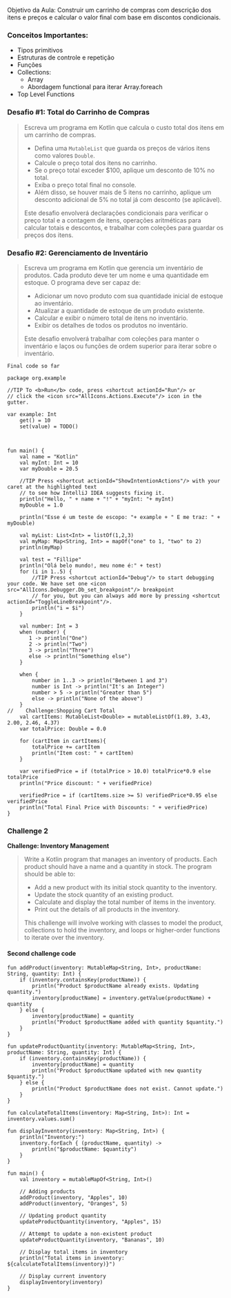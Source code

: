 Objetivo da Aula: Construir um carrinho de compras com descrição dos itens e preços e calcular o valor final com base em discontos condicionais.

### Conceitos Importantes:
* Tipos primitivos
* Estruturas de controle e repetição
* Funções 
* Collections:
	* Array
	* Abordagem functional para iterar Array.foreach
* Top Level Functions

### Desafio #1: Total do Carrinho de Compras

> Escreva um programa em Kotlin que calcula o custo total dos itens em um carrinho de compras.
> 
> - Defina uma `MutableList` que guarda os preços de vários itens como valores `Double`.
> - Calcule o preço total dos itens no carrinho.
> - Se o preço total exceder $100, aplique um desconto de 10% no total.
> - Exiba o preço total final no console.
> - Além disso, se houver mais de 5 itens no carrinho, aplique um desconto adicional de 5% no total já com desconto (se aplicável).
> 
> Este desafio envolverá declarações condicionais para verificar o preço total e a contagem de itens, operações aritméticas para calcular totais e descontos, e trabalhar com coleções para guardar os preços dos itens.

### Desafio #2: Gerenciamento de Inventário

> Escreva um programa em Kotlin que gerencia um inventário de produtos. Cada produto deve ter um nome e uma quantidade em estoque. O programa deve ser capaz de:
> 
> - Adicionar um novo produto com sua quantidade inicial de estoque ao inventário.
> - Atualizar a quantidade de estoque de um produto existente.
> - Calcular e exibir o número total de itens no inventário.
> - Exibir os detalhes de todos os produtos no inventário.
> 
> Este desafio envolverá trabalhar com coleções para manter o inventário e laços ou funções de ordem superior para iterar sobre o inventário.


```
Final code so far

package org.example

//TIP To <b>Run</b> code, press <shortcut actionId="Run"/> or
// click the <icon src="AllIcons.Actions.Execute"/> icon in the gutter.

var example: Int
    get() = 10
    set(value) = TODO()



fun main() {
    val name = "Kotlin"
    val myInt: Int = 10
    var myDouble = 20.5

    //TIP Press <shortcut actionId="ShowIntentionActions"/> with your caret at the highlighted text
    // to see how IntelliJ IDEA suggests fixing it.
    println("Hello, " + name + "!" + "myInt: "+ myInt)
    myDouble = 1.0

    println("Esse é um teste de escopo: "+ example + " E me traz: " + myDouble)

    val myList: List<Int> = listOf(1,2,3)
    val myMap: Map<String, Int> = mapOf("one" to 1, "two" to 2)
    println(myMap)

    val test = "Fillipe"
    println("Olá belo mundo!, meu nome é:" + test)
    for (i in 1..5) {
        //TIP Press <shortcut actionId="Debug"/> to start debugging your code. We have set one <icon src="AllIcons.Debugger.Db_set_breakpoint"/> breakpoint
        // for you, but you can always add more by pressing <shortcut actionId="ToggleLineBreakpoint"/>.
        println("i = $i")
    }

    val number: Int = 3
    when (number) {
       1 -> println("One")
       2 -> println("Two")
       3 -> println("Three")
       else -> println("Something else")
    }

    when {
        number in 1..3 -> println("Between 1 and 3")
        number is Int -> println("It's an Integer")
        number > 5 -> println("Greater than 5")
        else -> println("None of the above")
    }
//    Challenge:Shopping Cart Total
    val cartItems: MutableList<Double> = mutableListOf(1.89, 3.43, 2.00, 2.46, 4.37)
    var totalPrice: Double = 0.0

    for (cartItem in cartItems){
        totalPrice += cartItem
        println("Item cost: " + cartItem)
    }

    var verifiedPrice = if (totalPrice > 10.0) totalPrice*0.9 else totalPrice
    println("Price discount: " + verifiedPrice)

    verifiedPrice = if (cartItems.size >= 5) verifiedPrice*0.95 else verifiedPrice
    println("Total Final Price with Discounts: " + verifiedPrice)
}
```

### Challenge 2
**Challenge: Inventory Management**

> Write a Kotlin program that manages an inventory of products. Each product should have a name and a quantity in stock. The program should be able to:
> 
> - Add a new product with its initial stock quantity to the inventory.
> - Update the stock quantity of an existing product.
> - Calculate and display the total number of items in the inventory.
> - Print out the details of all products in the inventory.
> 
> This challenge will involve working with classes to model the product, collections to hold the inventory, and loops or higher-order functions to iterate over the inventory.



#### Second challenge code
```
fun addProduct(inventory: MutableMap<String, Int>, productName: String, quantity: Int) {
    if (inventory.containsKey(productName)) {
        println("Product $productName already exists. Updating quantity.")
        inventory[productName] = inventory.getValue(productName) + quantity
    } else {
        inventory[productName] = quantity
        println("Product $productName added with quantity $quantity.")
    }
}

fun updateProductQuantity(inventory: MutableMap<String, Int>, productName: String, quantity: Int) {
    if (inventory.containsKey(productName)) {
        inventory[productName] = quantity
        println("Product $productName updated with new quantity $quantity.")
    } else {
        println("Product $productName does not exist. Cannot update.")
    }
}

fun calculateTotalItems(inventory: Map<String, Int>): Int = inventory.values.sum()

fun displayInventory(inventory: Map<String, Int>) {
    println("Inventory:")
    inventory.forEach { (productName, quantity) ->
        println("$productName: $quantity")
    }
}

fun main() {
    val inventory = mutableMapOf<String, Int>()

    // Adding products
    addProduct(inventory, "Apples", 10)
    addProduct(inventory, "Oranges", 5)

    // Updating product quantity
    updateProductQuantity(inventory, "Apples", 15)

    // Attempt to update a non-existent product
    updateProductQuantity(inventory, "Bananas", 10)

    // Display total items in inventory
    println("Total items in inventory: ${calculateTotalItems(inventory)}")

    // Display current inventory
    displayInventory(inventory)
}

```